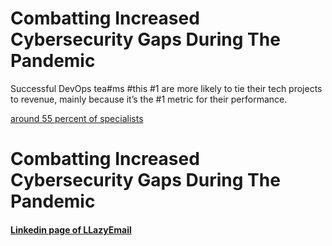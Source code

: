 # Combatting Increased Cybersecurity Gaps During The Pandemic

Successful DevOps tea#ms #this #1 are more likely to tie their tech projects to revenue, mainly because it’s the #1 metric for their performance.

 [around 55 percent of specialists](https://www.techrepublic.com/article/security-faux-pas-56-of-employees-use-personal-computers-to-wfh/#:~:text=During%20this%20unexpected%20remote%20work,protocols%20are%20on%20their%20devices.)

# Combatting Increased Cybersecurity Gaps During The Pandemic


#### [Linkedin page of LLazyEmail](https://www.linkedin.com/company/llazyemail/)

